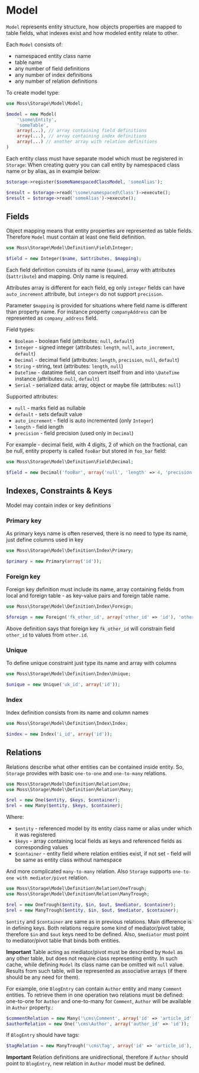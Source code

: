 # Model

`Model` represents entity structure, how objects properties are mapped to table fields, what indexes exist and how modeled entity relate to other.

Each `Model` consists of:

 * namespaced entity class name
 * table name
 * any number of field definitions
 * any number of index definitions
 * any number of relation definitions

To create model type:

```php
use Moss\Storage\Model\Model;

$model = new Model(
	'\some\Entity',
	'someTable',
	array(...), // array containing field definitions
	array(...), // array containing index definitions
	array(...) // another array with relation definitions
)
```

Each entity class must have separate model which must be registered in `Storage`:
When creating query you can call entity by namespaced class name or by alias, as in example below:

```php
$storage->register($someNamespacedClassModel, 'someAlias');

$result = $storage->read('\some\namespaced\Class')->execute();
$result = $storage->read('someAlias')->execute();
```

## Fields

Object mapping means that entity properties are represented as table fields.
Therefore `Model` must contain at least one field definition.

```php
use Moss\Storage\Model\Definition\Field\Integer;

$field = new Integer($name, $attributes, $mapping);
```

Each field definition consists of its name (`$name`), array with attributes (`$attribute`) and mapping.
Only name is required.

Attributes array is different for each field, eg only `integer` fields can have `auto_increment` attribute, but `integers` do not support `precision`.

Parameter `$mapping` is provided for situations where field name is different than property name.
For instance property `companyAddress` can be represented as `company_address` field.

Field types:
  * `Boolean` - boolean field (attributes: `null`, `default`)
  * `Integer` - signed integer (attributes: `length`, `null`, `auto_increment`, `default`)
  * `Decimal` - decimal field (attributes: `length`, `precision`, `null`, `default`)
  * `String` - string, text (attributes: `length`, `null`)
  * `DateTime` - datatime field, can convert itself from and into `\DateTime` instance (attributes: `null`, `default`)
  * `Serial` - serialized data: array, object or maybe file (attributes: `null`)

Supported attributes:

  * `null` - marks field as nullable
  * `default` - sets default value
  * `auto_increment` - field is auto incremented (only `Integer`)
  * `length` - field length
  * `precision` - field precision (used only in `Decimal`)

For example - decimal field, with 4 digits, 2 of which on the fractional, can be null, entity property is called `fooBar` but stored in `foo_bar` field:

```php
use Moss\Storage\Model\Definition\Field\Decimal;

$field = new Decimal('fooBar', array('null', 'length' => 4, 'precision' => 2), 'foo_bar');
```

## Indexes, Constraints & Keys

Model may contain index or key definitions

### Primary key

As primary keys name is often reserved, there is no need to type its name, just define columns used in key

```php
use Moss\Storage\Model\Definition\Index\Primary;

$primary = new Primary(array('id'));
```

### Foreign key

Foreign key definition must include its name, array containing fields from local and foreign table - as key-value pairs and foreign table name.

```php
use Moss\Storage\Model\Definition\Index\Foreign;

$foreign = new Foreign('fk_other_id', array('other_id' => 'id'), 'other');
```

Above definition says that foreign key `fk_other_id` will constrain field `other_id` to values from `other.id`.

### Unique

To define unique constraint just type its name and array with columns

```php
use Moss\Storage\Model\Definition\Index\Unique;

$unique = new Unique('uk_id', array('id'));
```

### Index

Index definition consists from its name and column names

```php
use Moss\Storage\Model\Definition\Index\Index;

$index = new Index('i_id', array('id'));
```

## Relations

Relations describe what other entities can be contained inside entity.
So, `Storage` provides with basic `one-to-one` and `one-to-many` relations.

```php
use Moss\Storage\Model\Definition\Relation\One;
use Moss\Storage\Model\Definition\Relation\Many;

$rel = new One($entity, $keys, $container);
$rel = new Many($entity, $keys, $container);
```

Where:

 * `$entity` - referenced model by its entity class name or alias under which it was registered
 * `$keys` - array containing local fields as keys and referenced fields as corresponding values
 * `$container` - entity field where relation entities exist, if not set - field will be same as entity class without namespace

And more complicated `many-to-many` relation. Also `Storage` supports `one-to-one with mediator/pivot` relation.

```php
use Moss\Storage\Model\Definition\Relation\OneTrough;
use Moss\Storage\Model\Definition\Relation\ManyTrough;

$rel = new OneTrough($entity, $in, $out, $mediator, $container);
$rel = new ManyTrough($entity, $in, $out, $mediator, $container);
```

`$entity` and `$container` are same as in previous relations. Main difference is in defining keys.
Both relations require some kind of mediator/pivot table, therefore `$in` and `$out` keys need to be defined.
Also, `$mediator` must point to mediator/pivot table that binds both entities.

**Important**
Table acting as mediator/pivot must be described by `Model` as any other table, but does not require class representing entity.
In such cache, while defining `Model` its class name can be omitted wit `null` value.
Results from such table, will be represented as associative arrays (if there should be any need for them).

For example, one `BlogEntry` can contain `Author` entity and many `Comment` entities.
To retrieve them in one operation two relations must be defined: one-to-one for `Author` and one-to-many for `Comment`, `Author` will be available in `Author` property.:

```php
$commentRelation = new Many('\cms\Comment', array('id' => 'article_id'));
$authorRelation = new One('\cms\Author', array('author_id' => 'id'));
```

If `BlogEntry` should have tags:

```php
$tagRelation = new ManyTrough('\cms\Tag', array('id' => 'article_id'), array('tag_id' => 'id'), 'article_tag`);
```

**Important**
Relation definitions are unidirectional, therefore if `Author` should point to `BlogEntry`, new relation in `Author` model must be defined.